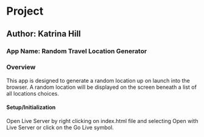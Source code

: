 # Project

## Author: Katrina Hill

### App Name: Random Travel Location Generator

### Overview

This app is designed to generate a random location up on launch into the browser. A random location will be displayed on the screen beneath a list of all locations choices.

#### Setup/Initialization

Open Live Server by right clicking on index.html file and selecting Open with Live Server or click on the Go Live symbol.
